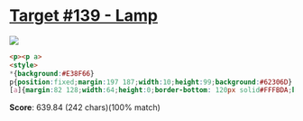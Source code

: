 # [Target #139 - Lamp](https://cssbattle.dev/play/139)

![](https://cssbattle.dev/targets/139.png)

```HTML
<p><p a>
<style>
*{background:#E38F66}
p{position:fixed;margin:197 187;width:10;height:99;background:#62306D}
[a]{margin:82 128;width:64;height:0;border-bottom: 120px solid#FFFBDA;border-left: 32px solid#E38F66;border-right: 32px solid#E38F66
```

**Score**: 639.84 (242 chars)(100% match)
